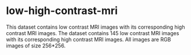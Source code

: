 # low-high-contrast-mri
This dataset contains low contrast MRI images with its corresponding high contrast MRI images. The dataset contains 145 low contrast MRI images with its corresponding high contrast MRI images. All images are RGB images of size 256*256. 
